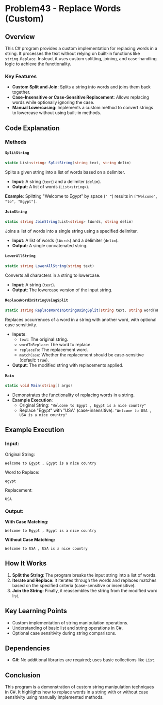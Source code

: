 # Problem43 - Replace Words (Custom)

## Overview

This C# program provides a custom implementation for replacing words in a string. It processes the text without relying on built-in functions like `string.Replace`. Instead, it uses custom splitting, joining, and case-handling logic to achieve the functionality.

### Key Features
- **Custom Split and Join**: Splits a string into words and joins them back together.
- **Case-Insensitive or Case-Sensitive Replacement**: Allows replacing words while optionally ignoring the case.
- **Manual Lowercasing**: Implements a custom method to convert strings to lowercase without using built-in methods.

## Code Explanation

### Methods

#### `SplitString`
```csharp
static List<string> SplitString(string text, string delim)
```
Splits a given string into a list of words based on a delimiter.
- **Input**: A string (`text`) and a delimiter (`delim`).
- **Output**: A list of words (`List<string>`).

**Example**: Splitting "Welcome to Egypt" by space (`" "`) results in `["Welcome", "to", "Egypt"]`.

#### `JoinString`
```csharp
static string JoinString(List<string> lWords, string delim)
```
Joins a list of words into a single string using a specified delimiter.
- **Input**: A list of words (`lWords`) and a delimiter (`delim`).
- **Output**: A single concatenated string.

#### `LowerAllString`
```csharp
static string LowerAllString(string text)
```
Converts all characters in a string to lowercase.
- **Input**: A string (`text`).
- **Output**: The lowercase version of the input string.

#### `ReplaceWordInStringUsingSplit`
```csharp
static string ReplaceWordInStringUsingSplit(string text, string wordToReplace, string replaceTo, bool matchCase = true)
```
Replaces occurrences of a word in a string with another word, with optional case sensitivity.
- **Inputs**:
  - `text`: The original string.
  - `wordToReplace`: The word to replace.
  - `replaceTo`: The replacement word.
  - `matchCase`: Whether the replacement should be case-sensitive (default: `true`).
- **Output**: The modified string with replacements applied.

#### `Main`
```csharp
static void Main(string[] args)
```
- Demonstrates the functionality of replacing words in a string.
- **Example Execution**:
  - Original String: `"Welcome to Egypt , Egypt is a nice country"`
  - Replace "Egypt" with "USA" (case-insensitive): `"Welcome to USA , USA is a nice country"`

## Example Execution

### Input:
Original String:
```plaintext
Welcome to Egypt , Egypt is a nice country
```
Word to Replace:
```plaintext
egypt
```
Replacement:
```plaintext
USA
```

### Output:

**With Case Matching:**
```plaintext
Welcome to Egypt , Egypt is a nice country
```

**Without Case Matching:**
```plaintext
Welcome to USA , USA is a nice country
```

## How It Works
1. **Split the String**: The program breaks the input string into a list of words.
2. **Iterate and Replace**: It iterates through the words and replaces matches based on the specified criteria (case-sensitive or insensitive).
3. **Join the String**: Finally, it reassembles the string from the modified word list.

## Key Learning Points
- Custom implementation of string manipulation operations.
- Understanding of basic list and string operations in C#.
- Optional case sensitivity during string comparisons.

## Dependencies
- **C#**: No additional libraries are required; uses basic collections like `List`.

## Conclusion
This program is a demonstration of custom string manipulation techniques in C#. It highlights how to replace words in a string with or without case sensitivity using manually implemented methods.

